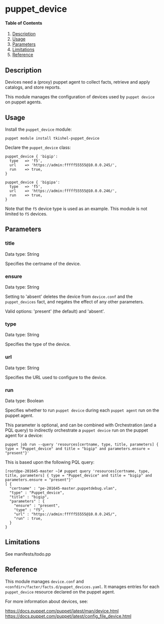 # puppet_device

#### Table of Contents

1. [Description](#description)
1. [Usage](#usage)
1. [Parameters](#parameters)
1. [Limitations](#limitations)
1. [Reference](#reference)

## Description

Devices need a (proxy) puppet agent to collect facts, retrieve and apply catalogs, and store reports.

This module manages the configuration of devices used by `puppet device` on puppet agents. 

## Usage

Install the `puppet_device` module:

~~~
puppet module install tkishel-puppet_device
~~~

Declare the `puppet_device` class:

~~~
puppet_device { 'bigip':
  type   => 'f5',
  url    => 'https://admin:fffff55555@10.0.0.245/',
  run    => true,
}

puppet_device { 'bigipa':
  type   => 'f5',
  url    => 'https://admin:fffff55555@10.0.0.246/',
  run    => true,
}
~~~

Note that the `f5` device type is used as an example. This module is not limited to `f5` devices.

## Parameters

### title

Data type: String

Specifies the certname of the device.

### ensure

Data type: String

Setting to 'absent' deletes the device from `device.conf` and the `puppet_devices` fact, and negates the effect of any other parameters. 

Valid options: 'present' (the default) and 'absent'.

### type

Data type: String

Specifies the type of the device.

### url

Data type: String

Specifies the URL used to configure to the device.

### run

Data type: Boolean

Specifies whether to run `puppet device` during each `puppet agent` run on the puppet agent.

This parameter is optional, and can be combined with Orchestration (and a PQL query) to indirectly orchestrate a `puppet device` run on the puppet agent for a device:

~~~
puppet job run --query 'resources[certname, type, title, parameters] { type = "Puppet_device" and title = "bigip" and parameters.ensure = "present"}'
~~~

This is based upon the following PQL query:

~~~
[root@pe-201645-master ~]# puppet query 'resources[certname, type, title, parameters] { type = "Puppet_device" and title = "bigip" and parameters.ensure = "present"}'
[ {
  "certname" : "pe-201645-master.puppetdebug.vlan",
  "type" : "Puppet_device",
  "title" : "bigip",
  "parameters" : {
    "ensure" : "present",
    "type" : "f5",
    "url" : "https://admin:fffff55555@10.0.0.245/",
    "run" : true,
  }
}
~~~

## Limitations

See manifests/todo.pp

## Reference

This module manages `device.conf` and `<confdir>/facter/facts.d/puppet_devices.yaml`.
It manages entries for each `puppet_device` resource declared on the puppet agent.

For more information about devices, see:

https://docs.puppet.com/puppet/latest/man/device.html
https://docs.puppet.com/puppet/latest/config_file_device.html